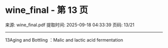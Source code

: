 # wine_final - 第 13 页

来源: wine_final.pdf
提取时间: 2025-09-18 04:33:39
页码: 13/21

---

13Aging and Bottling ：Malic and lactic acid fermentation